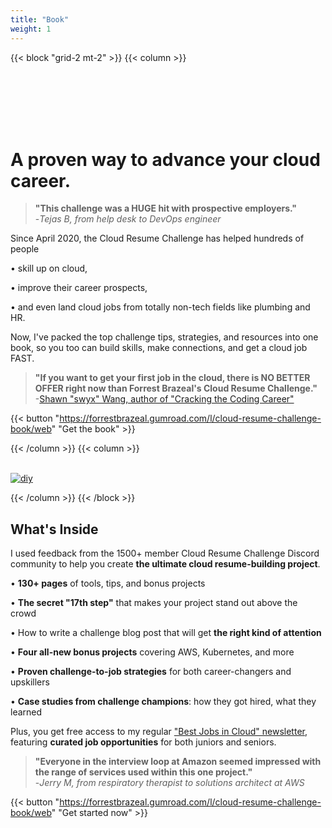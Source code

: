 ```yaml
---
title: "Book"
weight: 1
---
```


{{< block "grid-2 mt-2" >}}
{{< column >}}

<br>
<br>
<br>
<br>
<br>

# A proven way to advance your cloud career.

> **"This challenge was a HUGE hit with prospective employers."** <br> -*Tejas B, from help desk to DevOps engineer*

Since April 2020, the Cloud Resume Challenge has helped hundreds of people

• skill up on cloud,

• improve their career prospects,

• and even land cloud jobs from totally non-tech fields like plumbing and HR.

Now, I've packed the top challenge tips, strategies, and resources into one book, so you too can build skills, make connections, and get a cloud job FAST.

> **"If you want to get your first job in the cloud, there is NO BETTER OFFER right now than Forrest Brazeal's Cloud Resume Challenge."** <br> -[Shawn "swyx" Wang, author of "Cracking the Coding Career"](https://twitter.com/swyx/status/1266355081995149313)

{{< button "https://forrestbrazeal.gumroad.com/l/cloud-resume-challenge-book/web" "Get the book" >}}

{{< /column >}}
{{< column >}}
<br>
<br>

[![diy](/images/book.png)](https://forrestbrazeal.gumroad.com/l/cloud-resume-challenge-book/web)

{{< /column >}}
{{< /block >}}

## What's Inside

I used feedback from the 1500+ member Cloud Resume Challenge Discord community to help you create **the ultimate cloud resume-building project**.

• **130+ pages** of tools, tips, and bonus projects

• **The secret "17th step"** that makes your project stand out above the crowd

• How to write a challenge blog post that will get **the right kind of attention**

• **Four all-new bonus projects** covering AWS, Kubernetes, and more

• **Proven challenge-to-job strategies** for both career-changers and upskillers

• **Case studies from challenge champions**: how they got hired, what they learned

Plus, you get free access to my regular ["Best Jobs in Cloud" newsletter](https://cloudresumechallenge.dev/newsletter), featuring **curated job opportunities** for both juniors and seniors.

> **"Everyone in the interview loop at Amazon seemed impressed with the range of services used within this one project."** <br> -*Jerry M, from respiratory therapist to solutions architect at AWS*

{{< button "https://forrestbrazeal.gumroad.com/l/cloud-resume-challenge-book/web" "Get started now" >}}
